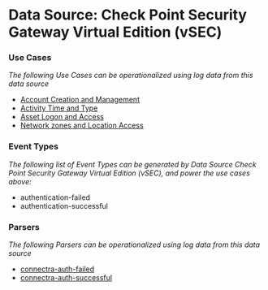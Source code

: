 Data Source: Check Point Security Gateway Virtual Edition (vSEC)
================================================================

### Use Cases

_The following Use Cases can be operationalized using log data from this data source_

* [Account Creation and Management](usecase_account_creation_and_management.md)
* [Activity Time  and Type](usecase_activity_time__and_type.md)
* [Asset Logon and Access](usecase_asset_logon_and_access.md)
* [Network zones and Location Access](usecase_network_zones_and_location_access.md)


### Event Types

_The following list of Event Types can be generated by Data Source Check Point Security Gateway Virtual Edition (vSEC), and power the use cases above:_

- authentication-failed
- authentication-successful


### Parsers

_The following Parsers can be operationalized using log data from this data source_

* [connectra-auth-failed](parserContent_connectra-auth-failed.md)
* [connectra-auth-successful](parserContent_connectra-auth-successful.md)

